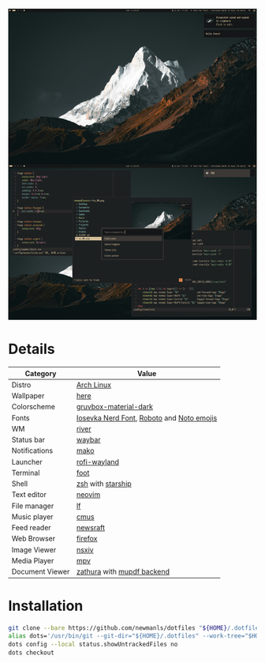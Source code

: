 ![Screenshots](screenshots.png)

# Details

Category        | Value
---             | ---
Distro          | [Arch Linux](https://archlinux.org/)
Wallpaper       | [here](.local/share/backgrounds)
Colorscheme     | [gruvbox-material-dark](https://github.com/sainnhe/gruvbox-material)
Fonts           | [Iosevka Nerd Font](https://www.nerdfonts.com/), [Roboto](https://material.google.com/style/typography.html) and [Noto emojis](https://fonts.google.com/noto)
WM              | [river](https://codeberg.org/river/river)
Status bar      | [waybar](https://github.com/Alexays/Waybar/)
Notifications   | [mako](https://mako-project.org)
Launcher        | [rofi-wayland](https://github.com/lbonn/rofi)
Terminal        | [foot](https://codeberg.org/dnkl/foot)
Shell           | [zsh](https://www.zsh.org/) with [starship](https://starship.rs/)
Text editor     | [neovim](https://neovim.io/)
File manager    | [lf](https://github.com/gokcehan/lf)
Music player    | [cmus](https://cmus.github.io/)
Feed reader     | [newsraft](https://codeberg.org/newsraft/newsraft)
Web Browser     | [firefox](https://www.mozilla.org/firefox/)
Image Viewer    | [nsxiv](https://github.com/nsxiv/nsxiv)
Media Player    | [mpv](https://mpv.io/)
Document Viewer | [zathura](https://pwmt.org/projects/zathura/) with [mupdf backend](https://pwmt.org/projects/zathura-pdf-mupdf/)

# Installation

```sh
git clone --bare https://github.com/newmanls/dotfiles "${HOME}/.dotfiles"
alias dots='/usr/bin/git --git-dir="${HOME}/.dotfiles" --work-tree="$HOME"'
dots config --local status.showUntrackedFiles no
dots checkout
```
